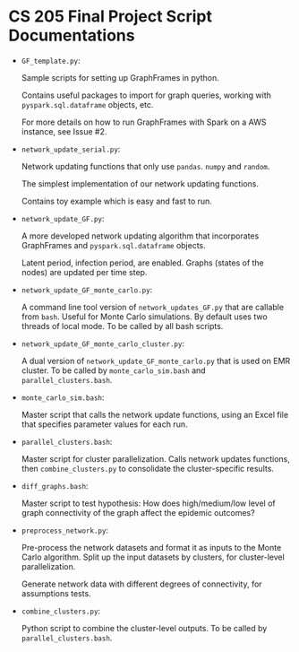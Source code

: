 # CS 205 Final Project Script Documentations

* `GF_template.py`: 
   
   Sample scripts for setting up GraphFrames in python. 

   Contains useful packages to import for graph queries, working with `pyspark.sql.dataframe` objects, etc. 
   
   For more details on how to run GraphFrames with Spark on a AWS instance, see Issue #2.

* `network_update_serial.py`:

   Network updating functions that only use `pandas`. `numpy` and `random`. 
   
   The simplest implementation of our network updating functions. 
   
   Contains toy example which is easy and fast to run. 

* `network_update_GF.py`:

   A more developed network updating algorithm that incorporates GraphFrames and `pyspark.sql.dataframe` objects. 
   
   Latent period, infection period, are enabled. Graphs (states of the nodes) are updated per time step.

* `network_update_GF_monte_carlo.py`:

   A command line tool version of `network_updates_GF.py` that are callable from `bash`. Useful for Monte Carlo simulations. By default uses two threads of local mode. To be called by all bash scripts.

* `network_update_GF_monte_carlo_cluster.py`:

   A dual version of `network_update_GF_monte_carlo.py` that is used on EMR cluster. To be called by `monte_carlo_sim.bash` and `parallel_clusters.bash`. 

* `monte_carlo_sim.bash`:

   Master script that calls the network update functions, using an Excel file that specifies parameter values for each run. 

* `parallel_clusters.bash`:

   Master script for cluster parallelization. Calls network updates functions, then `combine_clusters.py` to consolidate the cluster-specific results.

* `diff_graphs.bash`:

   Master script to test hypothesis: How does high/medium/low level of graph connectivity of the graph affect the epidemic outcomes?
   
* `preprocess_network.py`:

   Pre-process the network datasets and format it as inputs to the Monte Carlo algorithm. Split up the input datasets by clusters, for cluster-level parallelization. 

   Generate network data with different degrees of connectivity, for assumptions tests.

* `combine_clusters.py`:
   
   Python script to combine the cluster-level outputs. To be called by `parallel_clusters.bash`.
